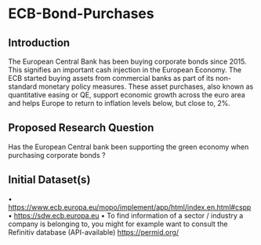 # ECB-Bond-Purchases

## Introduction
The European Central Bank has been buying corporate bonds since 2015. This signifies an important cash injection in the European Economy. The ECB started buying assets from commercial banks as part of its non-standard monetary policy measures. These asset purchases, also known as quantitative easing or QE, support economic growth across the euro area and helps Europe to return to inflation levels below, but close to, 2%.

## Proposed Research Question
Has the European Central bank been supporting the green economy when purchasing corporate bonds ?

## Initial Dataset(s)
•	https://www.ecb.europa.eu/mopo/implement/app/html/index.en.html#cspp
•	https://sdw.ecb.europa.eu
•	To find information of a sector / industry a company is belonging to, you might for example want to consult the Refinitiv database (API-available) https://permid.org/
